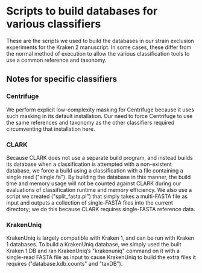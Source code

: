 # Scripts to build databases for various classifiers

These are the scripts we used to build the databases in our
strain exclusion experiments for the Kraken 2 manuscript.
In some cases, these differ from the normal method of execution
to allow the various classification tools to use a common
reference and taxonomy.

## Notes for specific classifiers

### Centrifuge

We perform explicit low-complexity masking for Centrifuge because
it uses such masking in its default installation.  Our need to force
Centrifuge to use the same references and taxonomy as the other
classifiers required circumventing that installation here.

### CLARK

Because CLARK does not use a separate build program, and instead
builds its database when a classification is attempted with a
non-existent database, we force a build using a classification
with a file containing a single read ("single.fa").  By building
the database in this manner, the build time and memory usage
will not be counted against CLARK during our evaluations of
classification runtime and memory efficiency.  We also use a
script we created ("split\_fasta.pl") that simply takes a
multi-FASTA file as input and outputs a collection of single-FASTA
files into the current directory; we do this because CLARK
requires single-FASTA reference data.

### KrakenUniq

KrakenUniq is largely compatible with Kraken 1, and can be run
with Kraken 1 databases.  To build a KrakenUniq database, we simply
used the built Kraken 1 DB and ran KrakenUniq’s "krakenuniq" command
on it with a single-read FASTA file as input to cause KrakenUniq to
build the extra files it requires ("database.kdb.counts" and "taxDB").
